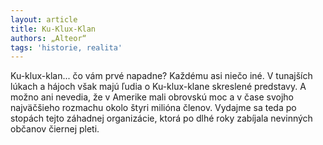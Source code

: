 ```yaml
---
layout: article
title: Ku-Klux-Klan
authors: „Alteor“
tags: 'historie, realita'
---
```


Ku-klux-klan... čo vám prvé napadne? Každému
asi niečo iné. V tunajších lúkach a hájoch
však majú ľudia o Ku-klux-klane skreslené
predstavy. A možno ani nevedia, že v Amerike
mali obrovskú moc a v čase svojho najväčšieho
rozmachu okolo štyri milióna členov. Vydajme
sa teda po stopách tejto záhadnej organizácie,
ktorá po dlhé roky zabíjala nevinných občanov
čiernej pleti.
